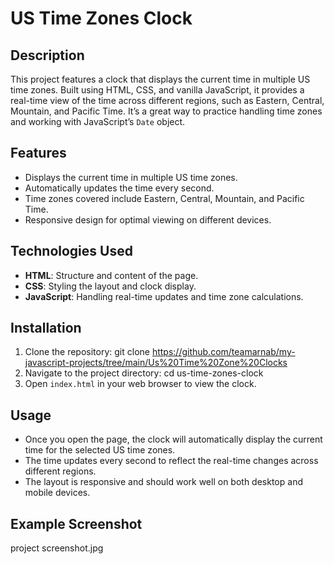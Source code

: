 # US Time Zones Clock

## Description
This project features a clock that displays the current time in multiple US time zones. Built using HTML, CSS, and vanilla JavaScript, it provides a real-time view of the time across different regions, such as Eastern, Central, Mountain, and Pacific Time. It’s a great way to practice handling time zones and working with JavaScript’s `Date` object.

## Features
- Displays the current time in multiple US time zones.
- Automatically updates the time every second.
- Time zones covered include Eastern, Central, Mountain, and Pacific Time.
- Responsive design for optimal viewing on different devices.

## Technologies Used
- **HTML**: Structure and content of the page.
- **CSS**: Styling the layout and clock display.
- **JavaScript**: Handling real-time updates and time zone calculations.

## Installation

1. Clone the repository: git clone https://github.com/teamarnab/my-javascript-projects/tree/main/Us%20Time%20Zone%20Clocks
2. Navigate to the project directory: cd us-time-zones-clock
3. Open `index.html` in your web browser to view the clock.

## Usage
- Once you open the page, the clock will automatically display the current time for the selected US time zones.
- The time updates every second to reflect the real-time changes across different regions.
- The layout is responsive and should work well on both desktop and mobile devices.

## Example Screenshot
project screenshot.jpg